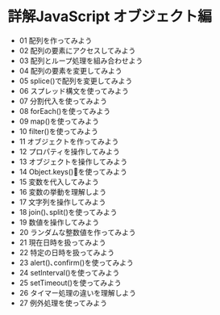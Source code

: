 # 詳解JavaScript オブジェクト編
- 01 配列を作ってみよう
- 02 配列の要素にアクセスしてみよう
- 03 配列とループ処理を組み合わせよう 
- 04 配列の要素を変更してみよう
- 05 splice()で配列を変更してみよう
- 06 スプレッド構文を使ってみよう 
- 07 分割代入を使ってみよう
- 08 forEach()を使ってみよう
- 09 map()を使ってみよう
- 10 filter()を使ってみよう
- 11 オブジェクトを作ってみよう
- 12 プロパティを操作してみよう
- 13 オブジェクトを操作してみよう
- 14 Object.keys()を使ってみよう
- 15 変数を代入してみよう 
- 16 変数の挙動を理解しよう
- 17 文字列を操作してみよう
- 18 join()､split()を使ってみよう 
- 19 数値を操作してみよう 
- 20 ランダムな整数値を作ってみよう 
- 21 現在日時を扱ってみよう 
- 22 特定の日時を扱ってみよう 
- 23 alert()､confirm()を使ってみよう  
- 24 setInterval()を使ってみよう 
- 25 setTimeout()を使ってみよう 
- 26 タイマー処理の違いを理解しよう 
- 27 例外処理を使ってみよう 
<!-- - 28 オブジェクトが複数ある場合を考えよう   -->
<!-- - 29 メソッドを使ってみよう  -->
<!-- - 30 クラスの概念を理解しよう   -->
<!-- - 31 クラスの概念を理解しよう   -->
<!-- - 32 カプセル化を理解しよう    -->
<!-- - 33 静的メソッドを使ってみよう   -->
<!-- - 34 クラスを拡張したい場合を考えよう   -->
<!-- - 35 クラスを継承してみよう -->